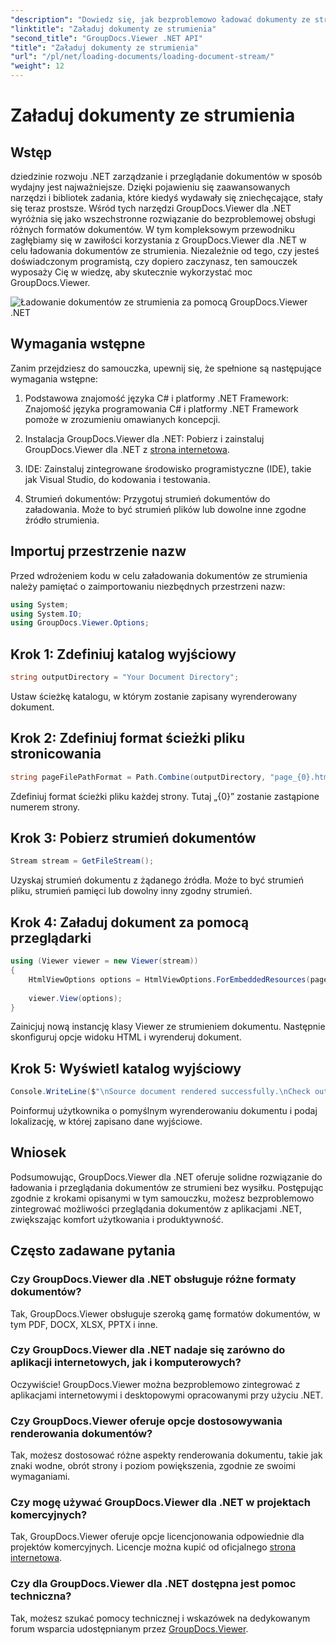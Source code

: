 ```yaml
---
"description": "Dowiedz się, jak bezproblemowo ładować dokumenty ze strumieni przy użyciu GroupDocs.Viewer dla .NET. Ulepsz swoje aplikacje .NET dzięki zaawansowanym możliwościom przeglądania dokumentów."
"linktitle": "Załaduj dokumenty ze strumienia"
"second_title": "GroupDocs.Viewer .NET API"
"title": "Załaduj dokumenty ze strumienia"
"url": "/pl/net/loading-documents/loading-document-stream/"
"weight": 12
---
```


# Załaduj dokumenty ze strumienia

## Wstęp
dziedzinie rozwoju .NET zarządzanie i przeglądanie dokumentów w sposób wydajny jest najważniejsze. Dzięki pojawieniu się zaawansowanych narzędzi i bibliotek zadania, które kiedyś wydawały się zniechęcające, stały się teraz prostsze. Wśród tych narzędzi GroupDocs.Viewer dla .NET wyróżnia się jako wszechstronne rozwiązanie do bezproblemowej obsługi różnych formatów dokumentów. W tym kompleksowym przewodniku zagłębiamy się w zawiłości korzystania z GroupDocs.Viewer dla .NET w celu ładowania dokumentów ze strumienia. Niezależnie od tego, czy jesteś doświadczonym programistą, czy dopiero zaczynasz, ten samouczek wyposaży Cię w wiedzę, aby skutecznie wykorzystać moc GroupDocs.Viewer.

![Ładowanie dokumentów ze strumienia za pomocą GroupDocs.Viewer .NET](/viewer/loading-documents/load-documents-from-stream.png)

## Wymagania wstępne
Zanim przejdziesz do samouczka, upewnij się, że spełnione są następujące wymagania wstępne:
1. Podstawowa znajomość języka C# i platformy .NET Framework: Znajomość języka programowania C# i platformy .NET Framework pomoże w zrozumieniu omawianych koncepcji.
   
2. Instalacja GroupDocs.Viewer dla .NET: Pobierz i zainstaluj GroupDocs.Viewer dla .NET z [strona internetowa](https://releases.groupdocs.com/viewer/net/).
3. IDE: Zainstaluj zintegrowane środowisko programistyczne (IDE), takie jak Visual Studio, do kodowania i testowania.
4. Strumień dokumentów: Przygotuj strumień dokumentów do załadowania. Może to być strumień plików lub dowolne inne zgodne źródło strumienia.

## Importuj przestrzenie nazw
Przed wdrożeniem kodu w celu załadowania dokumentów ze strumienia należy pamiętać o zaimportowaniu niezbędnych przestrzeni nazw:
```csharp
using System;
using System.IO;
using GroupDocs.Viewer.Options;
```
## Krok 1: Zdefiniuj katalog wyjściowy
```csharp
string outputDirectory = "Your Document Directory";
```
Ustaw ścieżkę katalogu, w którym zostanie zapisany wyrenderowany dokument.
## Krok 2: Zdefiniuj format ścieżki pliku stronicowania
```csharp
string pageFilePathFormat = Path.Combine(outputDirectory, "page_{0}.html");
```
Zdefiniuj format ścieżki pliku każdej strony. Tutaj „{0}” zostanie zastąpione numerem strony.
## Krok 3: Pobierz strumień dokumentów
```csharp
Stream stream = GetFileStream();
```
Uzyskaj strumień dokumentu z żądanego źródła. Może to być strumień pliku, strumień pamięci lub dowolny inny zgodny strumień.
## Krok 4: Załaduj dokument za pomocą przeglądarki
```csharp
using (Viewer viewer = new Viewer(stream)) 
{
    HtmlViewOptions options = HtmlViewOptions.ForEmbeddedResources(pageFilePathFormat);
    
    viewer.View(options);
}
```
Zainicjuj nową instancję klasy Viewer ze strumieniem dokumentu. Następnie skonfiguruj opcje widoku HTML i wyrenderuj dokument.
## Krok 5: Wyświetl katalog wyjściowy
```csharp
Console.WriteLine($"\nSource document rendered successfully.\nCheck output in {outputDirectory}.");
```
Poinformuj użytkownika o pomyślnym wyrenderowaniu dokumentu i podaj lokalizację, w której zapisano dane wyjściowe.

## Wniosek
Podsumowując, GroupDocs.Viewer dla .NET oferuje solidne rozwiązanie do ładowania i przeglądania dokumentów ze strumieni bez wysiłku. Postępując zgodnie z krokami opisanymi w tym samouczku, możesz bezproblemowo zintegrować możliwości przeglądania dokumentów z aplikacjami .NET, zwiększając komfort użytkowania i produktywność.
## Często zadawane pytania
### Czy GroupDocs.Viewer dla .NET obsługuje różne formaty dokumentów?
Tak, GroupDocs.Viewer obsługuje szeroką gamę formatów dokumentów, w tym PDF, DOCX, XLSX, PPTX i inne.
### Czy GroupDocs.Viewer dla .NET nadaje się zarówno do aplikacji internetowych, jak i komputerowych?
Oczywiście! GroupDocs.Viewer można bezproblemowo zintegrować z aplikacjami internetowymi i desktopowymi opracowanymi przy użyciu .NET.
### Czy GroupDocs.Viewer oferuje opcje dostosowywania renderowania dokumentów?
Tak, możesz dostosować różne aspekty renderowania dokumentu, takie jak znaki wodne, obrót strony i poziom powiększenia, zgodnie ze swoimi wymaganiami.
### Czy mogę używać GroupDocs.Viewer dla .NET w projektach komercyjnych?
Tak, GroupDocs.Viewer oferuje opcje licencjonowania odpowiednie dla projektów komercyjnych. Licencje można kupić od oficjalnego [strona internetowa](https://purchase.groupdocs.com/temporary-license/).
### Czy dla GroupDocs.Viewer dla .NET dostępna jest pomoc techniczna?
Tak, możesz szukać pomocy technicznej i wskazówek na dedykowanym forum wsparcia udostępnianym przez [GroupDocs.Viewer](https://forum.groupdocs.com/c/viewer/9).